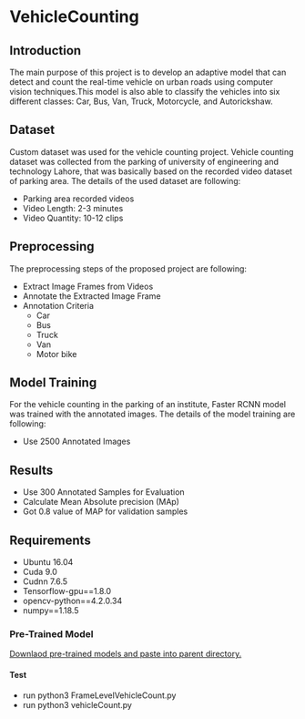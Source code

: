 # VehicleCounting

## Introduction
The main purpose of this project is to develop an adaptive model that can detect and count the real-time vehicle on urban roads using computer vision techniques.This model is also able to classify the vehicles into six different classes:  Car, Bus, Van, Truck, Motorcycle, and Autorickshaw.

## Dataset
Custom dataset was used for the vehicle counting project. Vehicle counting dataset was collected from the parking of university of engineering and technology Lahore, that was basically based on the recorded video dataset of parking area. The details of the used dataset are following:
- Parking area recorded videos
- Video Length: 2-3 minutes
- Video Quantity: 10-12 clips

## Preprocessing
The preprocessing steps of the proposed project are following:
- Extract Image Frames from Videos
- Annotate the Extracted Image Frame
- Annotation Criteria
  - Car 
  - Bus 
  - Truck 
  - Van 
  - Motor bike 
  
## Model Training
For the vehicle counting in the parking of an institute, Faster RCNN model was trained with the annotated images.
The details of the model training are following:
- Use 2500 Annotated Images

## Results
- Use 300 Annotated Samples for Evaluation
- Calculate Mean Absolute precision (MAp)
- Got 0.8 value of MAP for validation samples


## Requirements
  * Ubuntu 16.04
  * Cuda 9.0
  * Cudnn 7.6.5
  * Tensorflow-gpu==1.8.0
  * opencv-python==4.2.0.34
  * numpy==1.18.5
  
### Pre-Trained Model
 [Downlaod pre-trained models and paste into parent directory.](https://drive.google.com/drive/folders/1pvWsbaCFb_eCnYjeH2ggezmsPJXfwAro?usp=sharing)
 
#### Test
* run python3 FrameLevelVehicleCount.py
* run python3 vehicleCount.py
